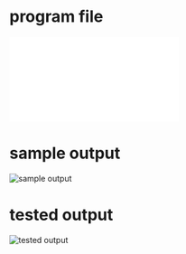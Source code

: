 # program file
![program file](FCFS.java)

# sample output
![sample output](programoutput.png)

# tested output
![tested output](testedoutput.png)
